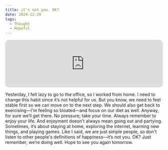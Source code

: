 ```yaml
---
title: it’s not you. OK?
date: 2024-12-29
tags:
  - Thought
  - Hopeful
---
```


<iframe style="border-radius:12px" src="https://open.spotify.com/embed/track/70C4NyhjD5OZUMzvWZ3njJ?utm_source=generator" width="100%" height="152" frameBorder="0" allowfullscreen="" allow="autoplay; clipboard-write; encrypted-media; fullscreen; picture-in-picture" loading="lazy"></iframe>

Yesterday, I felt lazy to go to the office, so I worked from home. I need to change this habit since it’s not helpful for us. But you know, we need to feel stable first so we can move on to the next step. We should also get back to exercising—I'm feeling so bloated—and focus on our diet as well. Anyway, for sure we’ll get there. No pressure; take your time. Always remember to enjoy your life. And enjoyment doesn't always mean going out and partying. Sometimes, it’s about staying at home, exploring the internet, learning new things, and playing games. Like I said, we are just simple people, so don't listen to other people's definitions of happiness—it’s not you. OK? Just remember, we’re doing well. Hope to see you again tomorrow.


